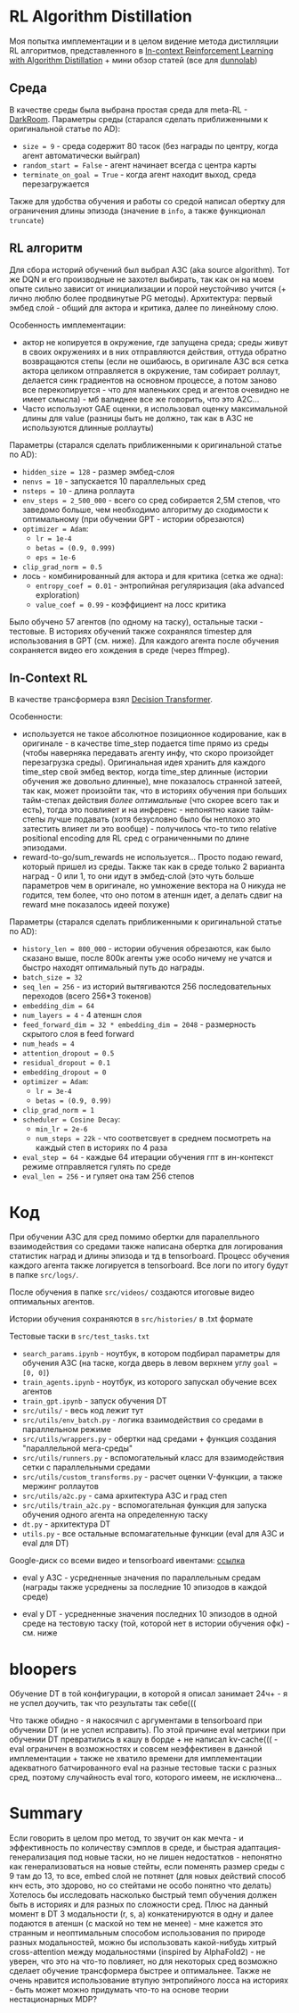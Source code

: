 # RL Algorithm Distillation
Моя попытка имплементации и в целом видение метода дистилляции RL алгоритмов, представленного в [In-context Reinforcement Learning with Algorithm Distillation](https://arxiv.org/abs/2210.14215) + мини обзор статей (все для [dunnolab](http://t.me/dunnolab))

## Среда
В качестве среды была выбрана простая среда для meta-RL - [DarkRoom](https://github.com/corl-team/toy-meta-gym/blob/main/src/toymeta/dark_room.py). 
Параметры среды (старался сделать приближенными к оригинальной статье по AD):
- `size = 9` - среда содержит 80 тасок (без награды по центру, когда агент автоматически выйграл)
- `random_start = False` - агент начинает всегда с центра карты
- `terminate_on_goal = True` - когда агент находит выход, среда перезагружается

Также для удобства обучения и работы со средой написал обертку для ограничения длины эпизода (значение в `info`, а также функционал `truncate`)
## RL алгоритм
Для сбора историй обучений был выбрал A3C (aka source algorithm). Тот же DQN и его производные не захотел выбирать, так как он на моем опыте сильно зависит от инициализации и порой неустойчиво учится (+ лично люблю более продвинутые PG методы). 
Архитектура: первый эмбед слой - общий для актора и критика, далее по линейному слою.

Особенность имплементации:
- актор не копируется в окружение, где запущена среда; среды живут в своих окружениях и в них отправляются действия, оттуда обратно возвращаются степы (если не ошибаюсь, в оригинале A3C вся сетка актора целиком отправляется в окружение, там собирает роллаут, делается синк градиентов на основном процессе, а потом заново все перекопируется - что для маленьких сред и агентов очевидно не имеет смысла) - мб валиднее все же говорить, что это A2C...
- Часто используют GAE оценки, я использовал оценку максимальной длины для value (разницы быть не должно, так как в A3C не используются длинные роллауты)

Параметры (старался сделать приближенными к оригинальной статье по AD):
- `hidden_size = 128` - размер эмбед-слоя
- `nenvs = 10` - запускается 10 параллельных сред
- `nsteps = 10` - длина роллаута
- `env_steps = 2_500_000` - всего со сред собирается 2,5М степов, что заведомо больше, чем необходимо алгоритму до сходимости к оптимальному (при обучении GPT - истории обрезаются)
- `optimizer = Adam`:
    - `lr = 1e-4`
    - `betas = (0.9, 0.999)`
    - `eps = 1e-6`
- `clip_grad_norm = 0.5`
- лось - комбинированный для актора и для критика (сетка же одна):
    - `entropy_coef = 0.01` - энтропийная регуляризация (aka advanced exploration)
    - `value_coef = 0.99` - коэффициент на лосс критика

Было обучено 57 агентов (по одному на таску), остальные таски - тестовые. В историях обучений также сохранялся timestep для использования в GPT (см. ниже). Для каждого агента после обучения сохраняется видео его хождения в среде (через ffmpeg).

## In-Context RL
В качестве трансформера взял [Decision Transformer](https://github.com/corl-team/CORL/blob/main/algorithms/offline/dt.py).

Особенности: 
- используется не такое абсолютное позиционное кодирование, как в оригинале - в качестве time_step подается time прямо из среды (чтобы наверняка передавать агенту инфу, что скоро произойдет перезагрузка среды). Оригинальная идея хранить для каждого time_step свой эмбед вектор, когда time_step длинные (истории обучения же довольно длинные), мне показалось странной затеей, так как, может произойти так, что в историях обучения при больших тайм-степах действия *более оптимальные* (что скорее всего так и есть), тогда это повлияет и на инференс - непонятно какие тайм-степы лучше подавать (хотя безусловно было бы неплохо это затестить влияет ли это вообще) - получилось что-то типо relative positional encoding для RL сред с ограниченными по длине эпизодами.
- reward-to-go/sum_rewards не используется... Просто подаю reward, который пришел из среды. Также так как в среде только 2 варианта наград - 0 или 1, то они идут в эмбед-слой (это чуть больше параметров чем в оригинале, но умножение вектора на 0 никуда не годится, тем более, что оно потом в атеншн идет, а делать сдвиг на reward мне показалось идеей похуже)

Параметры (старался сделать приближенными к оригинальной статье по AD):
- `history_len = 800_000` - истории обучения обрезаются, как было сказано выше, после 800к агенты уже особо ничему не учатся и быстро находят оптимальный путь до награды.
- `batch_size = 32`
- `seq_len = 256` - из историй вытягиваются 256 последовательных переходов (всего 256*3 токенов)
- `embedding_dim = 64`
- `num_layers = 4` - 4 атеншн слоя
- `feed_forward_dim = 32 * embedding_dim = 2048` - размерность скрытого слоя в feed forward
- `num_heads = 4`
- `attention_dropout = 0.5`
- `residual_dropout = 0.1`
- `embedding_dropout = 0`
- `optimizer = Adam`:
    - `lr = 3e-4`
    - `betas = (0.9, 0.99)`
- `clip_grad_norm = 1`
- `scheduler = Cosine Decay`:
    - `min_lr = 2e-6`
    - `num_steps = 22k` - что соответсвует в среднем посмотреть на каждый степ в историях по 4 раза
- `eval_step = 64` - каждые 64 итерации обучения гпт в ин-контекст режиме отправляется гулять по среде
- `eval_len = 256` - и гуляет она там 256 степов

# Код
При обучении A3C для сред помимо обертки для паралелльного взаимодействия со средами также написана обертка для логирования статистик наград и длины эпизода и тд в tensorboard. Процесс обучения каждого агента также логируется в tensorboard. Все логи по итогу будут в папке `src/logs/`.

После обучения в папке `src/videos/` создаются итоговые видео оптимальных агентов.

Истории обучения сохраняются в `src/histories/` в .txt формате

Тестовые таски в `src/test_tasks.txt`

- `search_params.ipynb` - ноутбук, в котором подбирал параметры для обучения A3C (на таске, когда дверь в левом верхнем углу `goal = [0, 0]`)
- `train_agents.ipynb` - ноутбук, из которого запускал обучение всех агентов
- `train_gpt.ipynb` - запуск обучения DT
- `src/utils/` - весь код лежит тут
- `src/utils/env_batch.py` - логика взаимодействия со средами в параллельном режиме
- `src/utils/wrappers.py` - обертки над средами + функция создания "параллельной мега-среды"
- `src/utils/runners.py` - вспомогательный класс для взаимодействия сетки с параллельными средами
- `src/utils/custom_transforms.py` - расчет оценки V-функции, а также мержинг роллаутов
- `src/utils/a2c.py` - сама архитектура A3C и град степ
- `src/utils/train_a2c.py` - вспомогательная функция для запуска обучения одного агента на определенную таску
- `dt.py` - архитектура DT
- `utils.py` - все остальные вспомагательные функции (eval для A3C и eval для DT)

Google-диск со всеми видео и tensorboard ивентами: [ссылка](https://drive.google.com/drive/folders/1E7glxXxkCXufiq6AubQPyqZ-wvX2Rg_-?usp=sharing)

- eval у A3C - усредненные значения по параллельным средам (награды также усреднены за последние 10 эпизодов в каждой среде)

- eval у DT - усредненные значения последних 10 эпизодов в одной среде на тестовую таску (той, которой нет в истории обучения офк) - см. ниже

# bloopers
Обучение DT в той конфигурации, в которой я описал занимает 24ч+ - я не успел доучить, так что результаты так себе((( 
    
Что также обидно - я накосячил с аргументами в tensorboard при обучении DT (и не успел исправить). По этой причине eval метрики при обучении DT превратились в кашу в борде 
+
не написал kv-cache((( - eval ограничен в возможностях и совсем неэффективен в данной имплементации
+
также не хватило времени для имплементации адекватного батчированного eval на разные тестовые таски с разных сред, поэтому случайность eval того, которого имеем, не исключена...


# Summary
Если говорить в целом про метод, то звучит он как мечта - и эффективность по количеству сэмплов в среде, и быстрая адаптация-генерализация под новые таски, но не лишен недостатков - непонятно как генерализоваться на новые стейты, если поменять размер среды с 9 там до 13, то все, embed слой не потянет (для новых действий способ кнч есть, это здорово, но со стейтами не особо понятно что делать)
Хотелось бы исследовать насколько быстрый темп обучения должен быть в историях и для разных по сложности сред. Плюс на данный момент в DT 3 модальности (r, s, a) конкатенируются в одну и далее подаются в атеншн (с маской но тем не менее) - мне кажется это странным и неоптимальным способом использования по природе разных модальностей, можно бы использовать какой-нибудь хитрый cross-attention между модальностями (inspired by AlphaFold2) - не уверен, что это на что-то повлияет, но для некоторых сред возможно сделает обучение трансформера быстрее и оптимальнее.
Также не очень нравится использование втупую энтропийного лосса на историях - быть может можно придумать что-то на основе теории нестационарных MDP?
